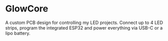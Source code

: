 # GlowCore
A custom PCB design for controlling my LED projects. Connect up to 4 LED strips, program the integrated ESP32 and power everything via USB-C or a lipo battery.
